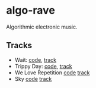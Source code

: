 # algo-rave
Algorithmic electronic music.

## Tracks

 - Wait: [code](https://github.com/Onuchin-Artem/algo-rave/blob/master/wait%20(techno).Rb), [track](https://soundcloud.com/artem-onuchin/weirdo)
 - Trippy Day: [code](https://github.com/Onuchin-Artem/algo-rave/blob/master/trippy%20day.Rb), [track](https://soundcloud.com/artem-onuchin/trippy-day)
 - We Love Repetition [code](https://github.com/Onuchin-Artem/algo-rave/blob/master/We-Love-Repetition.Rb) [track](https://soundcloud.com/artem-onuchin/we-love-repetition)
 - Sky [code](https://github.com/Onuchin-Artem/algo-rave/blob/master/Sky.Rb) [track](https://soundcloud.com/artem-onuchin/sky)

